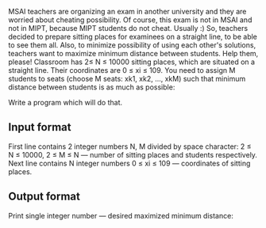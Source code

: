 MSAI teachers are organizing an exam in another university and they are worried about cheating possibility. Of course, this exam is not in MSAI and not in MIPT, because MIPT students do not cheat. Usually :)
So, teachers decided to prepare sitting places for examinees on a straight line, to be able to see them all. Also, to minimize possibility of using each other's solutions, teachers want to maximize minimum distance between students. Help them, please!
Classroom has 2≤ N ≤ 10000 sitting places, which are situated on a straight line. Their coordinates are 0 ≤ xi ≤ 109. You need to assign M students to seats (choose M seats: xk1, xk2, ..., xkM) such that minimum distance between students is as much as possible:

Write a program which will do that.

## Input format

First line contains 2 integer numbers N, M divided by space character: 2 ≤ N ≤ 10000, 2 ≤ M ≤ N — number of sitting places and students respectively.
Next line contains N integer numbers 0 ≤ xi ≤ 109 — coordinates of sitting places.

## Output format

Print single integer number — desired maximized minimum distance: 
